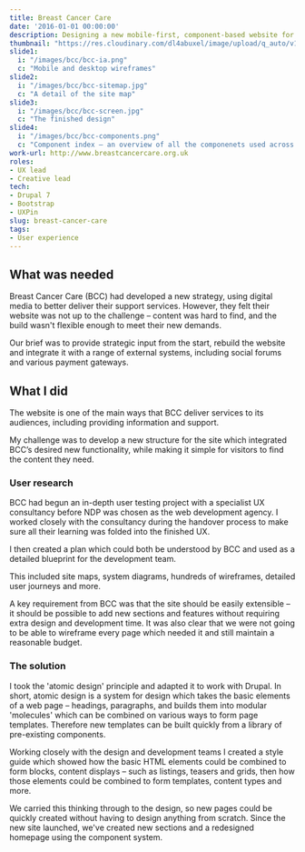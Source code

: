 ```yaml
---
title: Breast Cancer Care
date: '2016-01-01 00:00:00'
description: Designing a new mobile-first, component-based website for Breast Cancer Care, the UK's premier information and support charity.
thumbnail: "https://res.cloudinary.com/dl4abuxel/image/upload/q_auto/v1537975996/bcc-sketch.jpg"
slide1: 
  i: "/images/bcc/bcc-ia.png"
  c: "Mobile and desktop wireframes"
slide2: 
  i: "/images/bcc/bcc-sitemap.jpg" 
  c: "A detail of the site map"
slide3:
  i: "/images/bcc/bcc-screen.jpg"
  c: "The finished design"
slide4:
  i: "/images/bcc/bcc-components.png"
  c: "Component index – an overview of all the componenets used across the site"
work-url: http://www.breastcancercare.org.uk
roles:
- UX lead
- Creative lead
tech:
- Drupal 7
- Bootstrap
- UXPin
slug: breast-cancer-care
tags:
- User experience 
---
```


## What was needed

Breast Cancer Care (BCC) had developed a new strategy, using digital media to better deliver their support services. However, they felt their website was not up to the challenge – content was hard to find, and the build wasn't flexible enough to meet their new demands.

Our brief was to provide strategic input from the start, rebuild the website and integrate it with a range of external systems, including social forums and various payment gateways.

## What I did

The website is one of the main ways that BCC deliver services to its audiences, including providing information and support. 

My challenge was to develop a new structure for the site which integrated BCC’s desired new functionality, while making it simple for visitors to find the content they need.

### User research

BCC had begun an in-depth user testing project with a specialist UX consultancy before NDP was chosen as the web development agency. I worked closely with the consultancy during the handover process to make sure all their learning was folded into the finished UX.

I then created a plan which could both be understood by BCC and used as a detailed blueprint for the development team.

This included site maps, system diagrams, hundreds of wireframes, detailed user journeys and more.

A key requirement from BCC was that the site should be easily extensible – it should be possible to add new sections and features without requiring extra design and development time. It was also clear that we were not going to be able to wireframe every page which needed it and still maintain a reasonable budget.

### The solution

I took the 'atomic design' principle and adapted it to work with Drupal. In short, atomic design is a system for design which takes the basic elements of a web page – headings, paragraphs, and builds them into modular 'molecules' which can be combined on various ways to form page templates. Therefore new templates can be built quickly from a library of pre-existing components.

Working closely with the design and development teams I created a style guide which showed how the basic HTML elements could be combined to form blocks, content displays – such as listings, teasers and grids, then how those elements could be combined to form templates, content types and more.

We carried this thinking through to the design, so new pages could be quickly created without having to design anything from scratch. Since the new site launched, we've created new sections and a redesigned homepage using the component system.